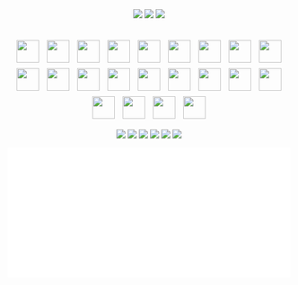 

<div align="center">
  
  <img src="https://github-readme-stats.vercel.app/api?username=ezezz7&show_icons=true&theme=transparent&hide_border=true&title_color=FFFFFF" height="90px" />
  
  <img src="https://github-readme-stats.vercel.app/api/top-langs/?username=ezezz7&layout=compact&theme=transparent&hide_border=true&title_color=FFFFFF" height="90px" />

  <img  src="https://nirzak-streak-stats.vercel.app/?user=ezezz7&theme=transparent&&hide_border=true&title_color=FFFFFF" height="90px"/>

</div>

<br>
  
<p align="center">
  <img src="https://skillicons.dev/icons?i=js" width="40" height="40" style="margin: 5px;">
  <img src="https://skillicons.dev/icons?i=ts" width="40" height="40" style="margin: 5px;">
  <img src="https://skillicons.dev/icons?i=html" width="40" height="40" style="margin: 5px;">
  <img src="https://skillicons.dev/icons?i=css" width="40" height="40" style="margin: 5px;">
  <img src="https://skillicons.dev/icons?i=python" width="40" height="40" style="margin: 5px;">
  <img src="https://skillicons.dev/icons?i=react" width="40" height="40" style="margin: 5px;">
  <img src="https://skillicons.dev/icons?i=postgres" width="40" height="40" style="margin: 5px;">
  <img src="https://skillicons.dev/icons?i=nodejs" width="40" height="40" style="margin: 5px;">
  <img src="https://skillicons.dev/icons?i=express" width="40" height="40" style="margin: 5px;">
  <img src="https://skillicons.dev/icons?i=tailwind" width="40" height="40" style="margin: 5px;">
  <img src="https://skillicons.dev/icons?i=nextjs" width="40" height="40" style="margin: 5px;">
  <img src="https://skillicons.dev/icons?i=bootstrap" width="40" height="40" style="margin: 5px;">
  <img src="https://skillicons.dev/icons?i=php" width="40" height="40" style="margin: 5px;">
  <img src="https://skillicons.dev/icons?i=nginx" width="40" height="40" style="margin: 5px;">
  <img src="https://skillicons.dev/icons?i=prisma" width="40" height="40" style="margin: 5px;">
  <img src="https://skillicons.dev/icons?i=adonis" width="40" height="40" style="margin: 5px;">
  <img src="https://skillicons.dev/icons?i=nestjs" width="40" height="40" style="margin: 5px;">
  <img src="https://skillicons.dev/icons?i=jquery" width="40" height="40" style="margin: 5px;">
  <img src="https://skillicons.dev/icons?i=supabase" width="40" height="40" style="margin: 5px;">
  <img src="https://skillicons.dev/icons?i=npm" width="40" height="40" style="margin: 5px;">
  <img src="https://skillicons.dev/icons?i=mysql" width="40" height="40" style="margin: 5px;">
  <img src="https://skillicons.dev/icons?i=figma" width="40" height="40" style="margin: 5px;">
  
  
</p>



  
<p align="center">
    <img src="https://img.shields.io/badge/VSCode-007ACC?style=for-the-badge&logo=visualstudiocode&logoColor=white" />
    <img src="https://img.shields.io/badge/Docker-2496ED?style=for-the-badge&logo=docker&logoColor=white" />
    <img src="https://img.shields.io/badge/Insomnia-4000BF?style=for-the-badge&logo=insomnia&logoColor=white" />
    <img src="https://img.shields.io/badge/Windows-0078D6?style=for-the-badge&logo=windows&logoColor=white" />
    <img src="https://img.shields.io/badge/Git-F05032?style=for-the-badge&logo=git&logoColor=white" />
    <img src="https://img.shields.io/badge/Trello-0052CC?style=for-the-badge&logo=trello&logoColor=white" />
</p>



<p align="center">
  <img src="https://github.com/ezezz7/metrics/blob/main/github-metrics.svg" alt="Calendário de Contribuições">
</p>



